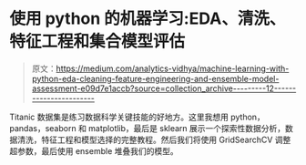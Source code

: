 # 使用 python 的机器学习:EDA、清洗、特征工程和集合模型评估

> 原文：<https://medium.com/analytics-vidhya/machine-learning-with-python-eda-cleaning-feature-engineering-and-ensemble-model-assessment-e09d7e1accb?source=collection_archive---------12----------------------->

Titanic 数据集是练习数据科学关键技能的好地方。这里我想用 python，pandas，seaborn 和 matplotlib，最后是 sklearn 展示一个探索性数据分析，数据清洗，特征工程和模型选择的完整教程。然后我们将使用 GridSearchCV 调整超参数，最后使用 ensemble 堆叠我们的模型。